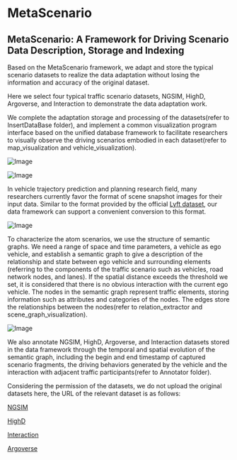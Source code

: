 # MetaScenario
MetaScenario: A Framework for Driving Scenario Data Description, Storage and Indexing
---

Based on the MetaScenario framework, we adapt and 
store the typical scenario datasets to realize the data adaptation without losing the information 
and accuracy of the original dataset.

Here we select four typical
traffic scenario datasets, NGSIM, HighD, Argoverse, and
Interaction to demonstrate the data adaptation work.

We complete the adaptation storage and processing of the
datasets(refer to InsertDataBase folder), and implement a common visualization program
interface based on the unified database framework to facilitate
researchers to visually observe the driving scenarios embodied
in each dataset(refer to map_visualization and vehicle_visualization). 

![Image](https://github.com/THU-changc17/MetaScenario/blob/main/Visualization/Argo.png)

![Image](https://github.com/THU-changc17/MetaScenario/blob/main/Visualization/Inter.png)

In vehicle trajectory prediction and planning research field,
many researchers currently favor the format of scene snapshot
images for their input data. Similar to the format
provided by the official [Lyft dataset](https://level-5.global/data/), our data framework
can support a convenient conversion to this format.

![Image](https://github.com/THU-changc17/MetaScenario/blob/main/Visualization/snap_exp.png)

To characterize the atom scenarios, we use the structure of
semantic graphs. We need a range of space and time parameters, a
vehicle as ego vehicle, and establish a semantic graph to give a
description of the relationship and state between ego vehicle
and surrounding elements (referring to the components of the
traffic scenario such as vehicles, road network nodes, and lanes).
If the spatial distance exceeds the threshold we set, it is
considered that there is no obvious interaction with the current
ego vehicle. The nodes in the semantic graph represent traffic
elements, storing information such as attributes and categories
of the nodes. The edges store the relationships between the
nodes(refer to relation_extractor and scene_graph_visualization).

![Image](https://github.com/THU-changc17/MetaScenario/blob/main/AtomScenarioGraph/4_1300.jpg)

We also annotate NGSIM, HighD, Argoverse, and Interaction
datasets stored in the data framework through the temporal and
spatial evolution of the semantic graph, including the begin and
end timestamp of captured scenario fragments, the driving
behaviors generated by the vehicle and the interaction with
adjacent traffic participants(refer to Annotator folder).

Considering the permission of the datasets, we do not 
upload the original datasets here, 
the URL of the relevant dataset is as follows:

[NGSIM](https://ops.fhwa.dot.gov/trafficanalysistools/ngsim.htm)

[HighD](https://www.highd-dataset.com/)

[Interaction](http://interaction-dataset.com/)

[Argoverse](https://www.argoverse.org/data.html)


